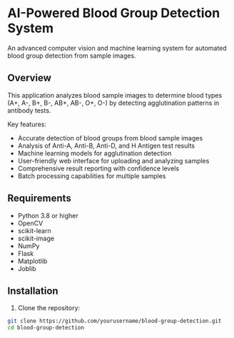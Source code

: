 # AI-Powered Blood Group Detection System

An advanced computer vision and machine learning system for automated blood group detection from sample images.

## Overview

This application analyzes blood sample images to determine blood types (A+, A-, B+, B-, AB+, AB-, O+, O-) by detecting agglutination patterns in antibody tests.

Key features:
- Accurate detection of blood groups from blood sample images
- Analysis of Anti-A, Anti-B, Anti-D, and H Antigen test results
- Machine learning models for agglutination detection
- User-friendly web interface for uploading and analyzing samples
- Comprehensive result reporting with confidence levels
- Batch processing capabilities for multiple samples

## Requirements

- Python 3.8 or higher
- OpenCV
- scikit-learn
- scikit-image
- NumPy
- Flask
- Matplotlib
- Joblib

## Installation

1. Clone the repository:
```bash
git clone https://github.com/yourusername/blood-group-detection.git
cd blood-group-detection

